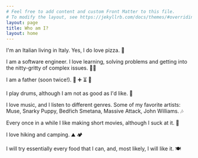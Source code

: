 ```yaml
---
# Feel free to add content and custom Front Matter to this file.
# To modify the layout, see https://jekyllrb.com/docs/themes/#overriding-theme-defaults
layout: page
title: Who am I?
layout: home
---
```


<!-- List of available emojis here: [text](https://www.fabriziomusacchio.com/blog/2021-08-16-emojis_for_Jekyll/#people--body) -->

I'm an Italian living in Italy. Yes, I do love pizza. :pizza:

I am a software engineer. I love learning, solving problems and getting into the nitty-gritty of complex issues. :man_technologist: 

I am a father (soon twice!). :baby: :heavy_plus_sign: :hourglass_flowing_sand: :baby: 

I play drums, although I am not as good as I'd like. :drum: 

I love music, and I listen to different genres. Some of my favorite artists: Muse, Snarky Puppy, Bedřich Smetana, Massive Attack, John Williams. :notes: 

Every once in a while I like making short movies, although I suck at it. :movie_camera: 

I love hiking and camping. :mountain: :camping: 

I will try essentially every food that I can, and, most likely, I will like it. :plate_with_cutlery: 
